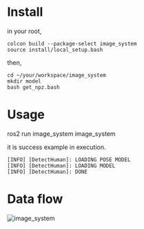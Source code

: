 # Install
in your root,
```
colcon build --package-select image_system
source install/local_setup.bash
```
then,
```
cd ~/your/workspace/image_system
mkdir model
bash get_npz.bash
```
# Usage
ros2 run image_system image_system

it is success example in execution.
```
[INFO] [DetectHuman]: LOADING POSE MODEL
[INFO] [DetectHuman]: LOADING MODEL
[INFO] [DetectHuman]: DONE

```

# Data flow
![image_system](https://github.com/rionehome/image_system/blob/images/SequenceDiagram.png "image_system")
